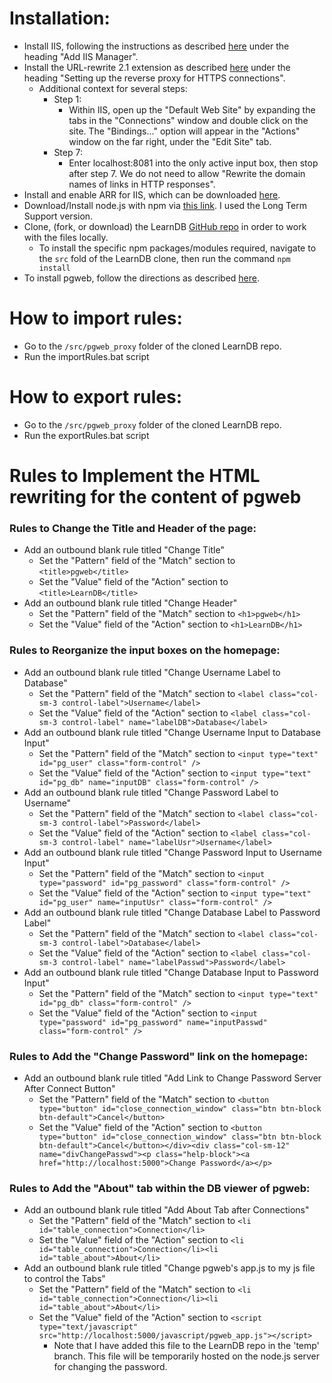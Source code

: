 # Installation:
* Install IIS, following the instructions as described [here](https://github.com/DASSL/LearnDB/wiki/How-to-get-and-setup-a-free-SSL-certificate-for-Windows-Server-2016) under the heading "Add IIS Manager".
* Install the URL-rewrite 2.1 extension as described [here](https://github.com/DASSL/LearnDB/wiki/Setup-pgweb-on-Windows-Server-2016-to-use-HTTPS) under the heading "Setting up the reverse proxy for HTTPS connections".
  * Additional context for several steps:
    * Step 1:
      * Within IIS, open up the "Default Web Site" by expanding the tabs in the "Connections" window and double click on the site. The "Bindings..." option will appear in the "Actions" window on the far right, under the "Edit Site" tab.
    * Step 7:
      * Enter localhost:8081 into the only active input box, then stop after step 7. We do not need to allow "Rewrite the domain names of links in HTTP responses".
* Install and enable ARR for IIS, which can be downloaded [here](https://www.iis.net/downloads/microsoft/application-request-routing).
* Download/Install node.js with npm via [this link](https://nodejs.org/en/download/). I used the Long Term Support version.
* Clone, (fork, or download) the LearnDB [GitHub repo](https://github.com/DASSL/LearnDB) in order to work with the files locally.
  * To install the specific npm packages/modules required, navigate to the `src` fold of the LearnDB clone, then run the command `npm install`
* To install pgweb, follow the directions as described [here](https://github.com/DASSL/LearnDB/wiki/pgweb-as-a-service).
# How to import rules:
* Go to the `/src/pgweb_proxy` folder of the cloned LearnDB repo.
* Run the importRules.bat script
# How to export rules:
* Go to the `/src/pgweb_proxy` folder of the cloned LearnDB repo.
* Run the exportRules.bat script
# Rules to Implement the HTML rewriting for the content of pgweb
### Rules to Change the Title and Header of the page:
* Add an outbound blank rule titled "Change Title"
  * Set the "Pattern" field of the "Match" section to `<title>pgweb</title>`
  * Set the "Value" field of the "Action" section to `<title>LearnDB</title>`
* Add an outbound blank rule titled "Change Header"
  * Set the "Pattern" field of the "Match" section to `<h1>pgweb</h1>`
  * Set the "Value" field of the "Action" section to `<h1>LearnDB</h1>`
### Rules to Reorganize the input boxes on the homepage:
* Add an outbound blank rule titled "Change Username Label to Database"
  * Set the "Pattern" field of the "Match" section to `<label class="col-sm-3 control-label">Username</label>`
  * Set the "Value" field of the "Action" section to `<label class="col-sm-3 control-label" name="labelDB">Database</label>`
* Add an outbound blank rule titled "Change Username Input to Database Input"
  * Set the "Pattern" field of the "Match" section to `<input type="text" id="pg_user" class="form-control" />`
  * Set the "Value" field of the "Action" section to `<input type="text" id="pg_db" name="inputDB" class="form-control" />`
* Add an outbound blank rule titled "Change Password Label to Username"
  * Set the "Pattern" field of the "Match" section to `<label class="col-sm-3 control-label">Password</label>`
  * Set the "Value" field of the "Action" section to `<label class="col-sm-3 control-label" name="labelUsr">Username</label>`
* Add an outbound blank rule titled "Change Password Input to Username Input"
  * Set the "Pattern" field of the "Match" section to `<input type="password" id="pg_password" class="form-control" />`
  * Set the "Value" field of the "Action" section to `<input type="text" id="pg_user" name="inputUsr" class="form-control" />`
* Add an outbound blank rule titled "Change Database Label to Password Label"
  * Set the "Pattern" field of the "Match" section to `<label class="col-sm-3 control-label">Database</label>`
  * Set the "Value" field of the "Action" section to `<label class="col-sm-3 control-label" name="labelPasswd">Password</label>`
* Add an outbound blank rule titled "Change Database Input to Password Input"
  * Set the "Pattern" field of the "Match" section to `<input type="text" id="pg_db" class="form-control" />`
  * Set the "Value" field of the "Action" section to `<input type="password" id="pg_password" name="inputPasswd" class="form-control" />`
### Rules to Add the "Change Password" link on the homepage:
* Add an outbound blank rule titled "Add Link to Change Password Server After Connect Button"
  * Set the "Pattern" field of the "Match" section to `<button type="button" id="close_connection_window" class="btn btn-block btn-default">Cancel</button>`
  * Set the "Value" field of the "Action" section to `<button type="button" id="close_connection_window" class="btn btn-block btn-default">Cancel</button></div><div class="col-sm-12" name="divChangePasswd"><p class="help-block"><a href="http://localhost:5000">Change Password</a></p>`
### Rules to Add the "About" tab within the DB viewer of pgweb:
* Add an outbound blank rule titled "Add About Tab after Connections"
  * Set the "Pattern" field of the "Match" section to `<li id="table_connection">Connection</li>`
  * Set the "Value" field of the "Action" section to `<li id="table_connection">Connection</li><li id="table_about">About</li>`
* Add an outbound blank rule titled "Change pgweb's app.js to my js file to control the Tabs"
  * Set the "Pattern" field of the "Match" section to `<li id="table_connection">Connection</li><li id="table_about">About</li>`
  * Set the "Value" field of the "Action" section to `<script type="text/javascript" src="http://localhost:5000/javascript/pgweb_app.js"></script>`
    * Note that I have added this file to the LearnDB repo in the 'temp' branch. This file will be temporarily hosted on the node.js server for changing the password.
